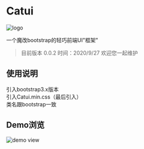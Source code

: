 # Catui

![logo](https://s1.ax1x.com/2020/09/27/0AGeKJ.gif)

一个魔改bootstrap的轻巧前端UI"框架"
>目前版本 0.0.2 时间：2020/9/27 欢迎您一起维护


## 使用说明
引入bootstrap3.x版本  
引入Catui.min.css（最后引入）  
类名跟bootstrap一致  
## Demo浏览

![demo view](https://s1.ax1x.com/2020/09/27/0AGOd1.jpg)
